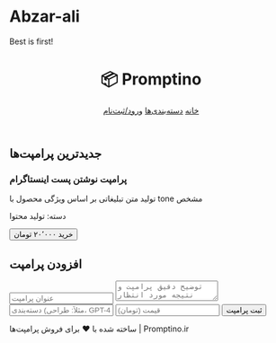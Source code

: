 # Abzar-ali
Best is first!
<!-- MVP ساخت سایت اشتراک و فروش پرامپت --><!-- این قالب اولیه Frontend است؛ Backend جداگانه باید اضافه شود --><!DOCTYPE html><html lang="fa">
<head>
  <meta charset="UTF-8">
  <meta name="viewport" content="width=device-width, initial-scale=1.0">
  <title>بازار پرامپت | Promptino</title>
  <link href="https://cdn.jsdelivr.net/npm/tailwindcss@2.2.19/dist/tailwind.min.css" rel="stylesheet">
</head>
<body class="bg-gray-100 font-sans">
  <header class="bg-white shadow p-4 flex justify-between items-center">
    <h1 class="text-xl font-bold text-purple-600">📦 Promptino</h1>
    <nav>
      <a href="#" class="mr-4 text-gray-600 hover:text-purple-600">خانه</a>
      <a href="#" class="mr-4 text-gray-600 hover:text-purple-600">دسته‌بندی‌ها</a>
      <a href="#" class="mr-4 text-gray-600 hover:text-purple-600">ورود/ثبت‌نام</a>
    </nav>
  </header>  <main class="p-6">
    <section class="mb-8">
      <h2 class="text-2xl font-semibold mb-4">جدیدترین پرامپت‌ها</h2>
      <div class="grid grid-cols-1 md:grid-cols-3 gap-4">
        <!-- Card Sample -->
        <div class="bg-white p-4 rounded-xl shadow">
          <h3 class="text-lg font-bold text-purple-700">پرامپت نوشتن پست اینستاگرام</h3>
          <p class="text-sm text-gray-600">تولید متن تبلیغاتی بر اساس ویژگی محصول با tone مشخص</p>
          <p class="text-xs mt-2">دسته: تولید محتوا</p>
          <button class="mt-4 bg-purple-600 text-white px-3 py-1 rounded hover:bg-purple-700">خرید ۲۰٬۰۰۰ تومان</button>
        </div>
        <!-- More prompt cards go here -->
      </div>
    </section><section>
  <h2 class="text-2xl font-semibold mb-4">افزودن پرامپت</h2>
  <form class="bg-white p-4 rounded-xl shadow grid gap-4">
    <input type="text" placeholder="عنوان پرامپت" class="p-2 border rounded">
    <textarea placeholder="توضیح دقیق پرامپت و نتیجه مورد انتظار" class="p-2 border rounded"></textarea>
    <input type="text" placeholder="دسته‌بندی (مثلاً: طراحی، GPT-4، تبلیغات...)" class="p-2 border rounded">
    <input type="number" placeholder="قیمت (تومان)" class="p-2 border rounded">
    <button class="bg-green-600 text-white px-4 py-2 rounded hover:bg-green-700">ثبت پرامپت</button>
  </form>
</section>

  </main>  <footer class="text-center text-sm text-gray-500 p-4">
    ساخته شده با ❤️ برای فروش پرامپت‌ها | Promptino.ir
  </footer>
</body>
</html>